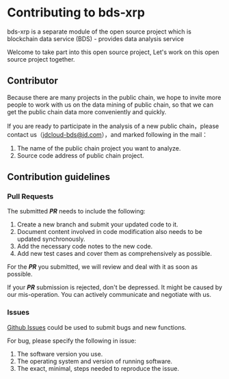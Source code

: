 # Contributing to bds-xrp 
bds-xrp is a separate module of the open source project which is blockchain data service (BDS) - provides data analysis service

Welcome to take part into  this open source project, Let's work on this open source project together.

## Contributor
Because there are many projects in the public chain, we hope to invite more people to work with us on the data mining of public chain, so that we can get the public chain data more conveniently and quickly.

If you are ready to participate in the analysis of a new public chain，please contact us（jdcloud-bds@jd.com），and marked following in the mail：

1. The name of the public chain project you want to analyze.
2. Source code address of public chain project.

## Contribution guidelines
### Pull Requests
The submitted ***PR*** needs to include the following:

1. Create a new branch and submit your updated code  to it.
2. Document content involved in code modification also needs to be updated synchronously.
3. Add the necessary code notes to the new code.
4. Add new test cases and cover them as comprehensively as possible.

For the ***PR*** you submitted, we will review and deal with it as soon as possible.

If your ***PR*** submission is rejected, don't be depressed. It might be caused by our mis-operation. You can actively communicate and negotiate with us.

### Issues
[Github Issues](https://github.com/jdcloud-bds/bds-xrp/issues) could be used to submit bugs and new functions.

For bug, please specify the following in issue:

1. The software version you use.
2. The operating system and version of running software.
3. The exact, minimal, steps needed to reproduce the issue.
